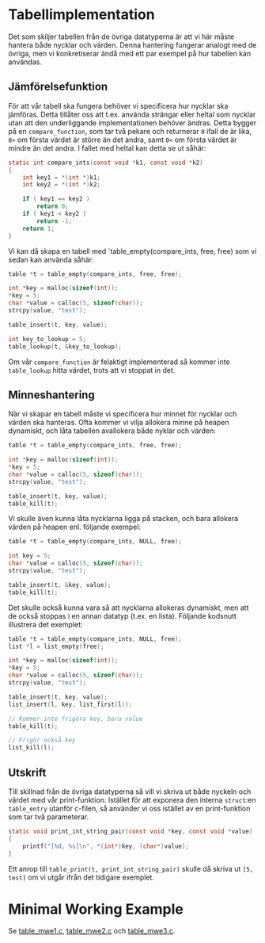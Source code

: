 # Tabellimplementation

Det som skiljer tabellen från de övriga datatyperna är att vi här måste hantera
både nycklar och värden. Denna hantering fungerar analogt med de övriga, men vi
konkretiserar ändå med ett par exempel på hur tabellen kan användas.

## Jämförelsefunktion

För att vår tabell ska fungera behöver vi specificera hur nycklar ska jämföras.
Detta tillåter oss att t.ex. använda strängar eller heltal som nycklar utan att
den underliggande implementationen behöver ändras. Detta bygger på en
`compare_function`, som tar två pekare och returnerar `0` ifall de är lika, `0>`
om första värdet är större än det andra, samt `0<` om första värdet är mindre än
det andra. I fallet med heltal kan detta se ut såhär:

```c
static int compare_ints(const void *k1, const void *k2)
{
	int key1 = *(int *)k1;
	int key2 = *(int *)k2;

	if ( key1 == key2 )
		return 0;
	if ( key1 < key2 )
		return -1;
	return 1;
}
```

Vi kan då skapa en tabell med `table_empty(compare_ints, free, free)  som vi
sedan kan använda såhär:

```c
table *t = table_empty(compare_ints, free, free);

int *key = malloc(sizeof(int));
*key = 5;
char *value = calloc(5, sizeof(char));
strcpy(value, "test");

table_insert(t, key, value);

int key_to_lookup = 5;
table_lookup(t, &key_to_lookup); 
```

Om vår `compare_function` är felaktigt implementerad så kommer inte
`table_lookup` hitta värdet, trots att vi stoppat in det.

## Minneshantering

När vi skapar en tabell måste vi specificera hur minnet för nycklar och värden
ska hanteras. Ofta kommer vi vilja allokera minne på heapen dynamiskt, och låta
tabellen avallokera både nyklar och värden:

```c
table *t = table_empty(compare_ints, free, free);

int *key = malloc(sizeof(int));
*key = 5;
char *value = calloc(5, sizeof(char));
strcpy(value, "test");

table_insert(t, key, value);
table_kill(t);
```

Vi skulle även kunna låta nycklarna ligga på stacken, och bara allokera värden
på heapen enl. följande exempel:

```c
table *t = table_empty(compare_ints, NULL, free);

int key = 5;
char *value = calloc(5, sizeof(char));
strcpy(value, "test");

table_insert(t, &key, value);
table_kill(t);
```

Det skulle också kunna vara så att nycklarna allokeras dynamiskt, men att de
också stoppas i en annan datatyp (t.ex. en lista). Följande kodsnutt illustrera
det exemplet:

```c
table *t = table_empty(compare_ints, NULL, free);
list *l = list_empty(free);

int *key = malloc(sizeof(int));
*key = 5;
char *value = calloc(5, sizeof(char));
strcpy(value, "test");

table_insert(t, key, value);
list_insert(l, key, list_first(l));

// Kommer inte frigöra key, bara value
table_kill(t);

// Frigör också key
list_kill(l);
```

## Utskrift

Till skillnad från de övriga datatyperna så vill vi skriva ut både nyckeln och
värdet med vår print-funktion. Istället för att exponera den interna `struct`:en
`table_entry` utanför c-filen, så använder vi oss istället av en print-funktion
som tar två parameterar.

```c
static void print_int_string_pair(const void *key, const void *value)
{
	printf("[%d, %s]\n", *(int*)key, (char*)value);
}
```

Ett anrop till `table_print(t, print_int_string_pair)` skulle då skriva ut `[5,
    test]` om vi utgår ifrån det tidigare exemplet.


# Minimal Working Example

Se [table_mwe1.c](table_mwe1.c), [table_mwe2.c](table_mwe2.c) och [table_mwe3.c](table_mwe3.c).
